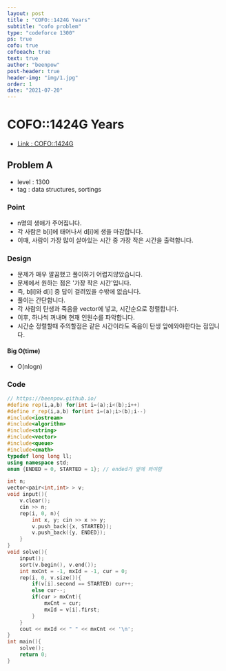 ```yaml
---
layout: post
title : "COFO::1424G Years"
subtitle: "cofo problem"
type: "codeforce 1300"
ps: true
cofo: true
cofoeach: true
text: true
author: "beenpow"
post-header: true
header-img: "img/1.jpg"
order: 1
date: "2021-07-20"
---
```

# COFO::1424G Years
- [Link : COFO::1424G](https://codeforces.com/problemset/problem/1424/G)

## Problem A

- level : 1300
- tag : data structures, sortings

### Point
- n명의 생애가 주어집니다.
- 각 사람은 b[i]에 태어나서 d[i]에 생을 마감합니다.
- 이때, 사람이 가장 많이 살아있는 시간 중 가장 작은 시간을 출력합니다.

### Design
- 문제가 매우 깔끔했고 풀이하기 어렵지않았습니다.
- 문제에서 원하는 점은 '가장 작은 시간'입니다.
- 즉, b[i]와 d[i] 중 답이 걸려있을 수밖에 없습니다.
- 풀이는 간단합니다.
- 각 사람의 탄생과 죽음을 vector에 넣고, 시간순으로 정렬합니다.
- 이후, 하나씩 꺼내며 현재 인원수를 파악합니다.
- 시간순 정렬할때 주의할점은 같은 시간이라도 죽음이 탄생 앞에와야한다는 점입니다.

#### Big O(time)
- O(nlogn)

### Code

```cpp
// https://beenpow.github.io/
#define rep(i,a,b) for(int i=(a);i<(b);i++)
#define r_rep(i,a,b) for(int i=(a);i>(b);i--)
#include<iostream>
#include<algorithm>
#include<string>
#include<vector>
#include<queue>
#include<cmath>
typedef long long ll;
using namespace std;
enum {ENDED = 0, STARTED = 1}; // ended가 앞에 와야함

int n;
vector<pair<int,int> > v;
void input(){
    v.clear();
    cin >> n;
    rep(i, 0, n){
        int x, y; cin >> x >> y;
        v.push_back({x, STARTED});
        v.push_back({y, ENDED});
    }
}
void solve(){
    input();
    sort(v.begin(), v.end());
    int mxCnt = -1, mxId = -1, cur = 0;
    rep(i, 0, v.size()){
        if(v[i].second == STARTED) cur++;
        else cur--;
        if(cur > mxCnt){
            mxCnt = cur;
            mxId = v[i].first;
        }
    }
    cout << mxId << " " << mxCnt << '\n';
}
int main(){
    solve();
    return 0;
}
```
